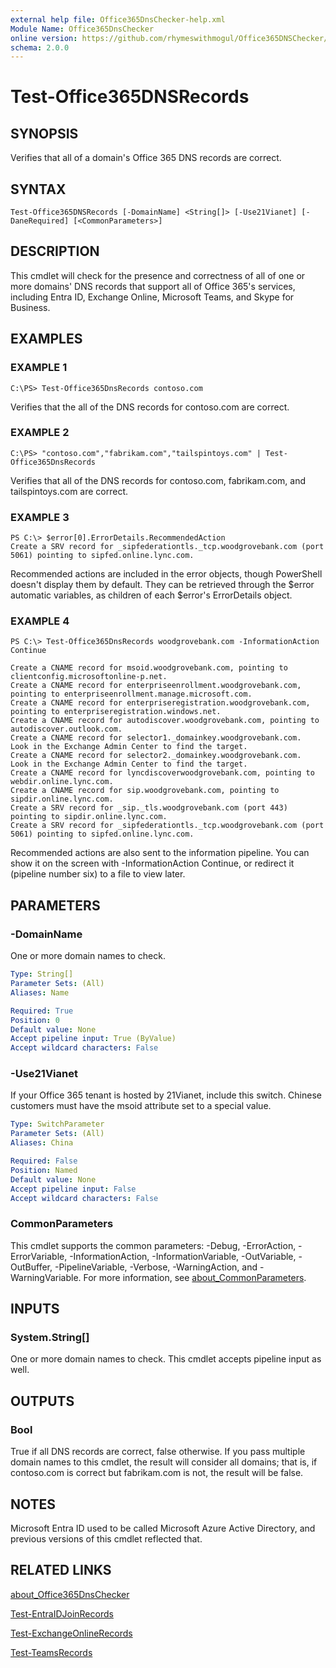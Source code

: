 ```yaml
---
external help file: Office365DnsChecker-help.xml
Module Name: Office365DnsChecker
online version: https://github.com/rhymeswithmogul/Office365DNSChecker/blob/main/man/en-US/Test-Office365DNSRecords.md
schema: 2.0.0
---
```


# Test-Office365DNSRecords

## SYNOPSIS
Verifies that all of a domain's Office 365 DNS records are correct.

## SYNTAX

```
Test-Office365DNSRecords [-DomainName] <String[]> [-Use21Vianet] [-DaneRequired] [<CommonParameters>]
```

## DESCRIPTION
This cmdlet will check for the presence and correctness of all of one or more domains' DNS records that support all of Office 365's services, including Entra ID, Exchange Online, Microsoft Teams, and Skype for Business.

## EXAMPLES

### EXAMPLE 1
```
C:\PS> Test-Office365DnsRecords contoso.com
```

Verifies that the all of the DNS records for contoso.com are correct.

### EXAMPLE 2
```
C:\PS> "contoso.com","fabrikam.com","tailspintoys.com" | Test-Office365DnsRecords
```

Verifies that all of the DNS records for contoso.com, fabrikam.com, and tailspintoys.com are correct.

### EXAMPLE 3
```
PS C:\> $error[0].ErrorDetails.RecommendedAction
Create a SRV record for _sipfederationtls._tcp.woodgrovebank.com (port 5061) pointing to sipfed.online.lync.com.
```

Recommended actions are included in the error objects, though PowerShell doesn't display them by default.  They can be retrieved through the $error automatic variables, as children of each $error's ErrorDetails object.

### EXAMPLE 4
```
PS C:\> Test-Office365DnsRecords woodgrovebank.com -InformationAction Continue

Create a CNAME record for msoid.woodgrovebank.com, pointing to clientconfig.microsoftonline-p.net.
Create a CNAME record for enterpriseenrollment.woodgrovebank.com, pointing to enterpriseenrollment.manage.microsoft.com.
Create a CNAME record for enterpriseregistration.woodgrovebank.com, pointing to enterpriseregistration.windows.net.
Create a CNAME record for autodiscover.woodgrovebank.com, pointing to autodiscover.outlook.com.
Create a CNAME record for selector1._domainkey.woodgrovebank.com.  Look in the Exchange Admin Center to find the target.
Create a CNAME record for selector2._domainkey.woodgrovebank.com.  Look in the Exchange Admin Center to find the target.
Create a CNAME record for lyncdiscoverwoodgrovebank.com, pointing to webdir.online.lync.com.
Create a CNAME record for sip.woodgrovebank.com, pointing to sipdir.online.lync.com.
Create a SRV record for _sip._tls.woodgrovebank.com (port 443) pointing to sipdir.online.lync.com.
Create a SRV record for _sipfederationtls._tcp.woodgrovebank.com (port 5061) pointing to sipfed.online.lync.com.
```

Recommended actions are also sent to the information pipeline.  You can show it on the screen with -InformationAction Continue, or redirect it (pipeline number six) to a file to view later.

## PARAMETERS

### -DomainName
One or more domain names to check.

```yaml
Type: String[]
Parameter Sets: (All)
Aliases: Name

Required: True
Position: 0
Default value: None
Accept pipeline input: True (ByValue)
Accept wildcard characters: False
```
### -Use21Vianet
If your Office 365 tenant is hosted by 21Vianet, include this switch.  Chinese customers must have the msoid attribute set to a special value.

```yaml
Type: SwitchParameter
Parameter Sets: (All)
Aliases: China

Required: False
Position: Named
Default value: None
Accept pipeline input: False
Accept wildcard characters: False
```

### CommonParameters
This cmdlet supports the common parameters: -Debug, -ErrorAction, -ErrorVariable, -InformationAction, -InformationVariable, -OutVariable, -OutBuffer, -PipelineVariable, -Verbose, -WarningAction, and -WarningVariable. For more information, see [about_CommonParameters](http://go.microsoft.com/fwlink/?LinkID=113216).

## INPUTS

### System.String[]
One or more domain names to check.  This cmdlet accepts pipeline input as well.

## OUTPUTS

### Bool
True if all DNS records are correct, false otherwise.  If you pass multiple domain names to this cmdlet, the result will consider all domains;  that is, if contoso.com is correct but fabrikam.com is not, the result will be false.

## NOTES
Microsoft Entra ID used to be called Microsoft Azure Active Directory, and previous versions of this cmdlet reflected that.

## RELATED LINKS

[about_Office365DnsChecker]()

[Test-EntraIDJoinRecords]()

[Test-ExchangeOnlineRecords]()

[Test-TeamsRecords]()


